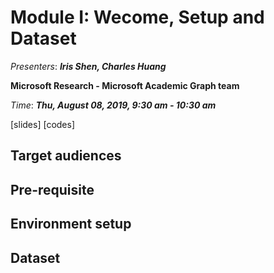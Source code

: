 # Module I: Wecome, Setup and Dataset

_Presenters_: _**Iris Shen, Charles Huang**_

**Microsoft Research - Microsoft Academic Graph team**

_Time_: _**Thu, August 08, 2019, 9:30 am - 10:30 am**_

[slides] [codes]

## Target audiences

## Pre-requisite 

## Environment setup

## Dataset
